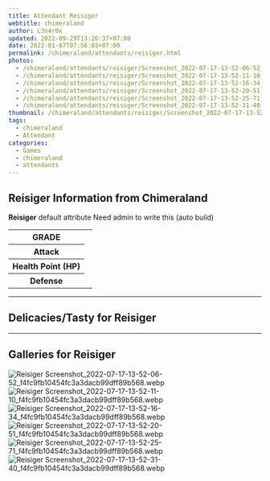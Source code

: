 ```yaml
---
title: Attendant Reisiger
webtitle: chimeraland
author: L3n4r0x
updated: 2022-09-29T13:26:37+07:00
date: 2022-01-07T07:56:03+07:00
permalink: /chimeraland/attendants/reisiger.html
photos:
  - /chimeraland/attendants/reisiger/Screenshot_2022-07-17-13-52-06-52_f4fc9fb10454fc3a3dacb99dff89b568.webp
  - /chimeraland/attendants/reisiger/Screenshot_2022-07-17-13-52-11-10_f4fc9fb10454fc3a3dacb99dff89b568.webp
  - /chimeraland/attendants/reisiger/Screenshot_2022-07-17-13-52-16-34_f4fc9fb10454fc3a3dacb99dff89b568.webp
  - /chimeraland/attendants/reisiger/Screenshot_2022-07-17-13-52-20-51_f4fc9fb10454fc3a3dacb99dff89b568.webp
  - /chimeraland/attendants/reisiger/Screenshot_2022-07-17-13-52-25-71_f4fc9fb10454fc3a3dacb99dff89b568.webp
  - /chimeraland/attendants/reisiger/Screenshot_2022-07-17-13-52-31-40_f4fc9fb10454fc3a3dacb99dff89b568.webp
thumbnail: /chimeraland/attendants/reisiger/Screenshot_2022-07-17-13-52-06-52_f4fc9fb10454fc3a3dacb99dff89b568.webp
tags:
  - chimeraland
  - Attendant
categories:
  - Games
  - chimeraland
  - attendants
---
```


<section id="bootstrap-wrapper"><link rel="stylesheet" href="https://rawcdn.githack.com/dimaslanjaka/Web-Manajemen/870a349/css/bootstrap-5-3-0-alpha3-wrapper.css"/><h2 id="attribute">Reisiger Information from Chimeraland</h2><p><b>Reisiger</b> default attribute Need admin to write this (auto build)<table><tr><th>GRADE</th><td></td></tr><tr><th>Attack</th><td></td></tr><tr><th>Health Point (HP)</th><td></td></tr><tr><th>Defense</th><td></td></tr></table></p><hr/><h2 id="delicacies">Delicacies/Tasty for Reisiger</h2><div class="bg-dark text-light"></div><hr/><div id="gallery"><h2>Galleries for Reisiger</h2><div class="row"><div class="col-lg-6 col-12"><img src="/chimeraland/attendants/reisiger/Screenshot_2022-07-17-13-52-06-52_f4fc9fb10454fc3a3dacb99dff89b568.webp" alt="Reisiger Screenshot_2022-07-17-13-52-06-52_f4fc9fb10454fc3a3dacb99dff89b568.webp"/></div><div class="col-lg-6 col-12"><img src="/chimeraland/attendants/reisiger/Screenshot_2022-07-17-13-52-11-10_f4fc9fb10454fc3a3dacb99dff89b568.webp" alt="Reisiger Screenshot_2022-07-17-13-52-11-10_f4fc9fb10454fc3a3dacb99dff89b568.webp"/></div><div class="col-lg-6 col-12"><img src="/chimeraland/attendants/reisiger/Screenshot_2022-07-17-13-52-16-34_f4fc9fb10454fc3a3dacb99dff89b568.webp" alt="Reisiger Screenshot_2022-07-17-13-52-16-34_f4fc9fb10454fc3a3dacb99dff89b568.webp"/></div><div class="col-lg-6 col-12"><img src="/chimeraland/attendants/reisiger/Screenshot_2022-07-17-13-52-20-51_f4fc9fb10454fc3a3dacb99dff89b568.webp" alt="Reisiger Screenshot_2022-07-17-13-52-20-51_f4fc9fb10454fc3a3dacb99dff89b568.webp"/></div><div class="col-lg-6 col-12"><img src="/chimeraland/attendants/reisiger/Screenshot_2022-07-17-13-52-25-71_f4fc9fb10454fc3a3dacb99dff89b568.webp" alt="Reisiger Screenshot_2022-07-17-13-52-25-71_f4fc9fb10454fc3a3dacb99dff89b568.webp"/></div><div class="col-lg-6 col-12"><img src="/chimeraland/attendants/reisiger/Screenshot_2022-07-17-13-52-31-40_f4fc9fb10454fc3a3dacb99dff89b568.webp" alt="Reisiger Screenshot_2022-07-17-13-52-31-40_f4fc9fb10454fc3a3dacb99dff89b568.webp"/></div></div></div></section>